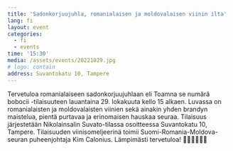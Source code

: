 ```yaml
---
title: 'Sadonkorjuujuhla, romanialaisen ja moldovalaisen viinin ilta'
lang: fi
layout: event
categories:
  - fi
  - events
time: '15:30'
media: /assets/events/20221029.jpg
# logo: contain
address: Suvantokatu 10, Tampere
---
```


Tervetuloa romanialaiseen sadonkorjuujuhlaan eli Toamna se numără bobocii -tilaisuuteen lauantaina 29. lokakuuta kello 15 alkaen. Luvassa on romanialaisten ja moldovalaisten viinien sekä ainakin yhden brandyn maistelua, pientä purtavaa ja erinomaisen hauskaa seuraa. Tilaisuus järjestetään Nikolainsalin Suvato-tilassa osoitteessa Suvantokatu 10, Tampere. Tilaisuuden viinisomeljeerinä toimii Suomi-Romania-Moldova-seuran puheenjohtaja Kim Calonius. Lämpimästi tervetuloa! 🍷🍇🇷🇴🇲🇩
